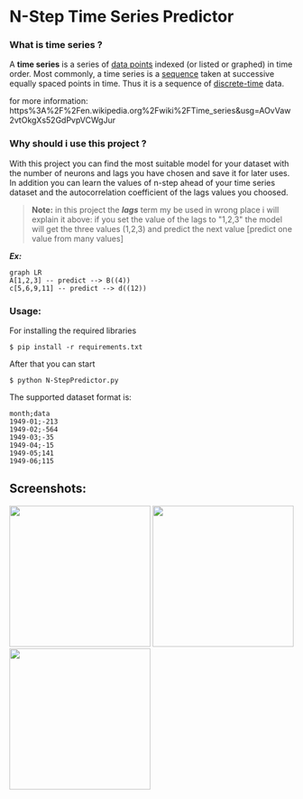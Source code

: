 # N-Step Time Series Predictor

### What is time series ?
A **time series** is a series of [data points](http://www.wikizero.biz/index.php?q=aHR0cHM6Ly9lbi53aWtpcGVkaWEub3JnL3dpa2kvRGF0YV9wb2ludA "Data point") indexed (or listed or graphed) in time order. Most commonly, a time series is a [sequence](http://www.wikizero.biz/index.php?q=aHR0cHM6Ly9lbi53aWtpcGVkaWEub3JnL3dpa2kvU2VxdWVuY2U "Sequence") taken at successive equally spaced points in time. Thus it is a sequence of [discrete-time](http://www.wikizero.biz/index.php?q=aHR0cHM6Ly9lbi53aWtpcGVkaWEub3JnL3dpa2kvRGlzY3JldGUtdGltZQ "Discrete-time") data.

for more information: https%3A%2F%2Fen.wikipedia.org%2Fwiki%2FTime_series&usg=AOvVaw2vtOkgXs52GdPvpVCWgJur
### Why should i use this project ?
With this project you can find the most suitable model for your dataset with the number of neurons and lags you have chosen and save it for later uses.  
In addition you can learn the values of n-step ahead of your time series dataset and the autocorrelation coefficient of the lags values you choosed.


> **Note:**
in this project the ***lags*** term my be used in wrong place i will explain it above:
if you set the value of the lags to "1,2,3" the model will get the three values (1,2,3) and predict the next value [predict one value from many values]

***Ex:***
```mermaid
graph LR
A[1,2,3] -- predict --> B((4))
c[5,6,9,11] -- predict --> d((12))
```

### Usage: 

For installing the required libraries

	$ pip install -r requirements.txt
After that you can start

	$ python N-StepPredictor.py
The supported dataset format is:
````
month;data
1949-01;-213
1949-02;-564
1949-03;-35
1949-04;-15
1949-05;141
1949-06;115
````
 

## Screenshots:

<img src="https://github.com/IhsnSULAIMAN/N-StepPredictor/raw/master/screenshots/ss%20(1).png" width="250"/>
<img src="https://github.com/IhsnSULAIMAN/N-StepPredictor/raw/master/screenshots/ss%20(2).png" width="250"/>
<img src="https://github.com/IhsnSULAIMAN/N-StepPredictor/raw/master/screenshots/ss%20(3).png" width="250"/>




